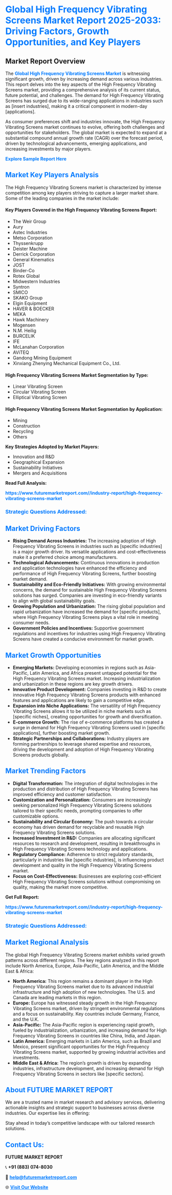<h1 style="color: #007BFF;">Global High Frequency Vibrating Screens Market Report 2025-2033: Driving Factors, Growth Opportunities, and Key Players</h1>

<section id="overview">
<h2>Market Report Overview</h2>
<p>The <a href="https://www.futuremarketreport.com//industry-report/high-frequency-vibrating-screens-market" style="color: #007BFF; text-decoration: none;"><strong>Global High Frequency Vibrating Screens Market</strong></a> is witnessing significant growth, driven by increasing demand across various industries. This report delves into the key aspects of the High Frequency Vibrating Screens market, providing a comprehensive analysis of its current status, future potential, and challenges. The demand for High Frequency Vibrating Screens has surged due to its wide-ranging applications in industries such as [insert industries], making it a critical component in modern-day [applications].</p>
<p>As consumer preferences shift and industries innovate, the High Frequency Vibrating Screens market continues to evolve, offering both challenges and opportunities for stakeholders. The global market is expected to expand at a substantial compound annual growth rate (CAGR) over the forecast period, driven by technological advancements, emerging applications, and increasing investments by major players.</p>
</section>

<section id="overview">
<p><a href="https://www.futuremarketreport.com//request-sample/reportId=57700" style="color: #007BFF; text-decoration: none;"><strong>Explore Sample Report Here</strong></a></p>
</section>

<section id="key-players">
<h2 style="color: #007BFF;">Market Key Players Analysis</h2>
<p>The High Frequency Vibrating Screens market is characterized by intense competition among key players striving to capture a larger market share. Some of the leading companies in the market include:</p>
<h4>Key Players Covered in the High Frequency Vibrating Screens Report:</h4>
<ul><li>The Weir Group</li><li>Aury</li><li>Astec Industries</li><li>Metso Corporation</li><li>Thyssenkrupp</li><li>Deister Machine</li><li>Derrick Corporation</li><li>General Kinematics</li><li>JOST</li><li>Binder-Co</li><li>Rotex Global</li><li>Midwestern Industries</li><li>Syntron</li><li>SMICO</li><li>SKAKO Group</li><li>Elgin Equipment</li><li>HAVER &amp; BOECKER</li><li>MEKA</li><li>Hawk Machinery</li><li>Mogensen</li><li>N.M. Heilig</li><li>BURCELIK</li><li>IFE</li><li>McLanahan Corporation</li><li>AViTEQ</li><li>Gandong Mining Equipment</li><li>Xinxiang Zhenying Mechanical Equipment Co., Ltd.</li></ul>
<h4>High Frequency Vibrating Screens Market Segmentation by Type:</h4>
<ul><li>Linear Vibrating Screen</li><li>Circular Vibrating Screen</li><li>Elliptical Vibrating Screen</li></ul>

<h4>High Frequency Vibrating Screens Market Segmentation by Application:</h4>
<ul><li>Mining</li><li>Construction</li><li>Recycling</li><li>Others</li></ul>
<p><strong>Key Strategies Adopted by Market Players:</strong></p>
<ul>
<li>Innovation and R&D</li>
<li>Geographical Expansion</li>
<li>Sustainability Initiatives</li>
<li>Mergers and Acquisitions</li>
</ul>
</section>

<section>
<p><strong>Read Full Analysis: </strong></p><a href="https://www.futuremarketreport.com//industry-report/high-frequency-vibrating-screens-market" style="color: #007BFF; text-decoration: none;"><strong>https://www.futuremarketreport.com//industry-report/high-frequency-vibrating-screens-market</strong></a>
<h3 style="color: #007BFF;">Strategic Questions Addressed:</h3>
</section>

<section id="driving-factors">
<h2 style="color: #007BFF;">Market Driving Factors</h2>
<ul>
<li><strong>Rising Demand Across Industries:</strong> The increasing adoption of High Frequency Vibrating Screens in industries such as [specific industries] is a major growth driver. Its versatile applications and cost-effectiveness make it a preferred choice among manufacturers.</li>
<li><strong>Technological Advancements:</strong> Continuous innovations in production and application technologies have enhanced the efficiency and performance of High Frequency Vibrating Screens, further boosting market demand.</li>
<li><strong>Sustainability and Eco-Friendly Initiatives:</strong> With growing environmental concerns, the demand for sustainable High Frequency Vibrating Screens solutions has surged. Companies are investing in eco-friendly variants to align with global sustainability goals.</li>
<li><strong>Growing Population and Urbanization:</strong> The rising global population and rapid urbanization have increased the demand for [specific products], where High Frequency Vibrating Screens plays a vital role in meeting consumer needs.</li>
<li><strong>Government Policies and Incentives:</strong> Supportive government regulations and incentives for industries using High Frequency Vibrating Screens have created a conducive environment for market growth.</li>
</ul>
</section>

<section id="growth-opportunities">
<h2 style="color: #007BFF;">Market Growth Opportunities</h2>
<ul>
<li><strong>Emerging Markets:</strong> Developing economies in regions such as Asia-Pacific, Latin America, and Africa present untapped potential for the High Frequency Vibrating Screens market. Increasing industrialization and urbanization in these regions are key growth drivers.</li>
<li><strong>Innovative Product Development:</strong> Companies investing in R&D to create innovative High Frequency Vibrating Screens products with enhanced features and applications are likely to gain a competitive edge.</li>
<li><strong>Expansion into Niche Applications:</strong> The versatility of High Frequency Vibrating Screens allows it to be utilized in niche markets such as [specific niches], creating opportunities for growth and diversification.</li>
<li><strong>E-commerce Growth:</strong> The rise of e-commerce platforms has created a surge in demand for High Frequency Vibrating Screens used in [specific applications], further boosting market growth.</li>
<li><strong>Strategic Partnerships and Collaborations:</strong> Industry players are forming partnerships to leverage shared expertise and resources, driving the development and adoption of High Frequency Vibrating Screens products globally.</li>
</ul>
</section>

<section id="trending-factors">
<h2 style="color: #007BFF;">Market Trending Factors</h2>
<ul>
<li><strong>Digital Transformation:</strong> The integration of digital technologies in the production and distribution of High Frequency Vibrating Screens has improved efficiency and customer satisfaction.</li>
<li><strong>Customization and Personalization:</strong> Consumers are increasingly seeking personalized High Frequency Vibrating Screens solutions tailored to their specific needs, prompting companies to offer customizable options.</li>
<li><strong>Sustainability and Circular Economy:</strong> The push towards a circular economy has driven demand for recyclable and reusable High Frequency Vibrating Screens solutions.</li>
<li><strong>Increased Investment in R&D:</strong> Companies are allocating significant resources to research and development, resulting in breakthroughs in High Frequency Vibrating Screens technology and applications.</li>
<li><strong>Regulatory Compliance:</strong> Adherence to strict regulatory standards, particularly in industries like [specific industries], is influencing product development and quality in the High Frequency Vibrating Screens market.</li>
<li><strong>Focus on Cost-Effectiveness:</strong> Businesses are exploring cost-efficient High Frequency Vibrating Screens solutions without compromising on quality, making the market more competitive.</li>
</ul>
</section>

<section>
<p><strong>Get Full Report: </strong></p><a href="https://www.futuremarketreport.com//industry-report/high-frequency-vibrating-screens-market" style="color: #007BFF; text-decoration: none;"><strong>https://www.futuremarketreport.com//industry-report/high-frequency-vibrating-screens-market</strong></a>
<h3 style="color: #007BFF;">Strategic Questions Addressed:</h3>
</section>


<section id="regional-analysis">
<h2 style="color: #007BFF;">Market Regional Analysis</h2>
<p>The global High Frequency Vibrating Screens market exhibits varied growth patterns across different regions. The key regions analyzed in this report include North America, Europe, Asia-Pacific, Latin America, and the Middle East & Africa:</p>
<ul>
<li><strong>North America:</strong> This region remains a dominant player in the High Frequency Vibrating Screens market due to its advanced industrial infrastructure and high adoption of new technologies. The U.S. and Canada are leading markets in this region.</li>
<li><strong>Europe:</strong> Europe has witnessed steady growth in the High Frequency Vibrating Screens market, driven by stringent environmental regulations and a focus on sustainability. Key countries include Germany, France, and the U.K.</li>
<li><strong>Asia-Pacific:</strong> The Asia-Pacific region is experiencing rapid growth, fueled by industrialization, urbanization, and increasing demand for High Frequency Vibrating Screens in countries like China, India, and Japan.</li>
<li><strong>Latin America:</strong> Emerging markets in Latin America, such as Brazil and Mexico, present significant opportunities for the High Frequency Vibrating Screens market, supported by growing industrial activities and investments.</li>
<li><strong>Middle East & Africa:</strong> The region’s growth is driven by expanding industries, infrastructure development, and increasing demand for High Frequency Vibrating Screens in sectors like [specific sectors].</li>
</ul>
</section>

<footer>
<h2 style="color: #007BFF;">About FUTURE MARKET REPORT</h2>
<p>We are a trusted name in market research and advisory services, delivering actionable insights and strategic support to businesses across diverse industries. Our expertise lies in offering:</p>

<p>Stay ahead in today’s competitive landscape with our tailored research solutions.</p>

<h2 style="color: #007BFF;">Contact Us:</h2>
<p><strong>FUTURE MARKET REPORT</strong></p>
<p>📞 <strong>+91 (883) 074-8030</strong></p>
<p>📧 <strong><a href="mailto:help@futuremarketreport.com" style="color: #007BFF;">help@futuremarketreport.com</a></strong></p>
<p>🌐 <strong><a href="https://www.futuremarketreport.com/" style="color: #007BFF;">Visit Our Website</a></strong></p>
</footer>